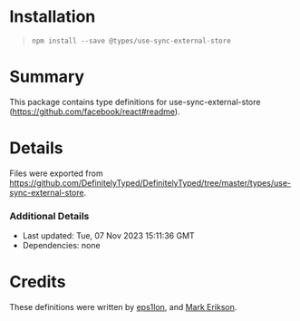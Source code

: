 # Installation
> `npm install --save @types/use-sync-external-store`

# Summary
This package contains type definitions for use-sync-external-store (https://github.com/facebook/react#readme).

# Details
Files were exported from https://github.com/DefinitelyTyped/DefinitelyTyped/tree/master/types/use-sync-external-store.

### Additional Details
 * Last updated: Tue, 07 Nov 2023 15:11:36 GMT
 * Dependencies: none

# Credits
These definitions were written by [eps1lon](https://github.com/eps1lon), and [Mark Erikson](https://github.com/markerikson).
